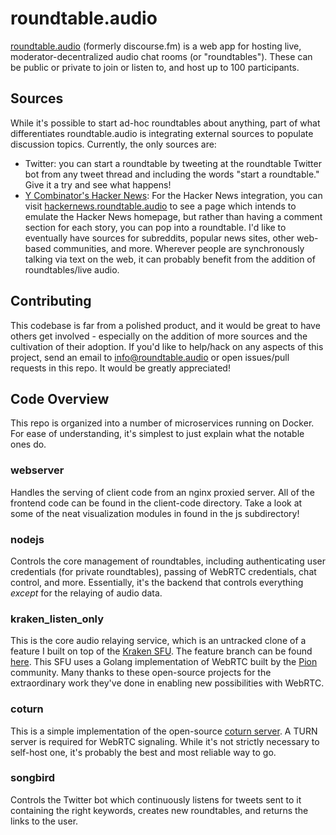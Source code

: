 # roundtable.audio
[roundtable.audio](https://roundtable.audio) (formerly discourse.fm) is a web app for hosting live, moderator-decentralized audio chat rooms (or "roundtables"). These can be public or private to join or listen to, and host up to 100 participants.

## Sources
While it's possible to start ad-hoc roundtables about anything, part of what differentiates roundtable.audio is integrating external sources to populate discussion topics. Currently, the only sources are:

* Twitter: you can start a roundtable by tweeting at the roundtable Twitter bot from any tweet thread and including the words "start a roundtable." Give it a try and see what happens! 
* [Y Combinator's Hacker News](https://news.ycombinator.com/): For the Hacker News integration, you can visit [hackernews.roundtable.audio](https://hackernews.roundtable.audio) to see a page which intends to emulate the Hacker News homepage, but rather than having a comment section for each story, you can pop into a roundtable.
I'd like to eventually have sources for subreddits, popular news sites, other web-based communities, and more. Wherever people are synchronously talking via text on the web, it can probably benefit from the addition of roundtables/live audio.

## Contributing
This codebase is far from a polished product, and it would be great to have others get involved - especially on the addition of more sources and the cultivation of their adoption. If you'd like to help/hack on any aspects of this project, send an email to [info@roundtable.audio](mailto:info@roundtable.audio) or open issues/pull requests in this repo. It would be greatly appreciated!

## Code Overview
This repo is organized into a number of microservices running on Docker. For ease of understanding, it's simplest to just explain what the notable ones do.

### webserver
Handles the serving of client code from an nginx proxied server. All of the frontend code can be found in the client-code directory. Take a look at some of the neat visualization modules in found in the js subdirectory!

### nodejs
Controls the core management of roundtables, including authenticating user credentials (for private roundtables), passing of WebRTC credentials, chat control, and more. Essentially, it's the backend that controls everything <em>except</em> for the relaying of audio data.

### kraken_listen_only
This is the core audio relaying service, which is an untracked clone of a feature I built on top of the [Kraken SFU](https://github.com/MixinNetwork/kraken). The feature branch can be found [here](https://github.com/sethkimmel3/kraken/tree/adding-listen-only). This SFU uses a Golang implementation of WebRTC built by the [Pion](https://github.com/pion) community. Many thanks to these open-source projects for the extraordinary work they've done in enabling new possibilities with WebRTC.

### coturn
This is a simple implementation of the open-source [coturn server](https://github.com/coturn/coturn). A TURN server is required for WebRTC signaling. While it's not strictly necessary to self-host one, it's probably the best and most reliable way to go.

### songbird
Controls the Twitter bot which continuously listens for tweets sent to it containing the right keywords, creates new roundtables, and returns the links to the user.
